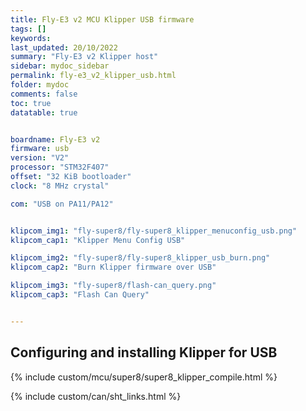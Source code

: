 ```yaml
---
title: Fly-E3 v2 MCU Klipper USB firmware
tags: []
keywords: 
last_updated: 20/10/2022
summary: "Fly-E3 v2 Klipper host"
sidebar: mydoc_sidebar
permalink: fly-e3_v2_klipper_usb.html
folder: mydoc
comments: false
toc: true
datatable: true


boardname: Fly-E3 v2
firmware: usb
version: "V2"
processor: "STM32F407"
offset: "32 KiB bootloader"
clock: "8 MHz crystal"

com: "USB on PA11/PA12"


klipcom_img1: "fly-super8/fly-super8_klipper_menuconfig_usb.png"
klipcom_cap1: "Klipper Menu Config USB"

klipcom_img2: "fly-super8/fly-super8_klipper_usb_burn.png"
klipcom_cap2: "Burn Klipper firmware over USB"

klipcom_img3: "fly-super8/flash-can_query.png"
klipcom_cap3: "Flash Can Query"


---
```


## Configuring and installing Klipper for USB

{% include custom/mcu/super8/super8_klipper_compile.html %}

{% include custom/can/sht_links.html %}